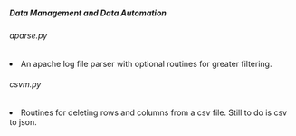 <h5> Data Management and Data Automation </h5>

<p>
<h6> aparse.py </h6> <li> An apache log file parser with optional routines for greater filtering.</li>
<h6>csvm.py</h6> <li> Routines for deleting rows and columns from a csv file. Still to do is csv to json.</li> 
</p>
